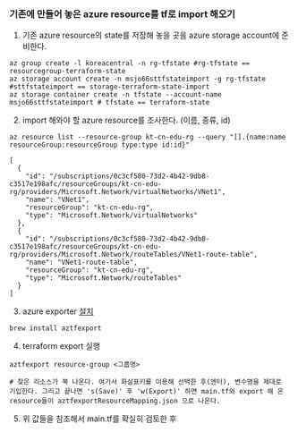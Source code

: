 ### 기존에 만들어 놓은 azure resource를 tf로 import 해오기

1. 기존 azure resource의 state를 저장해 놓을 곳을 azure storage account에 준비한다.
```
az group create -l koreacentral -n rg-tfstate #rg-tfstate == resourcegroup-terraform-state
az storage account create -n msjo66sttfstateimport -g rg-tfstate #sttfstateimport == storage-terraform-state-import
az storage container create -n tfstate --account-name msjo66sttfstateimport # tfstate == terraform-state
```

2. import 해와야 할 azure resource를 조사한다. (이름, 종류, id)
```
az resource list --resource-group kt-cn-edu-rg --query "[].{name:name resourceGroup:resourceGroup type:type id:id}"

[
  {
    "id": "/subscriptions/0c3cf580-73d2-4b42-9db8-c3517e198afc/resourceGroups/kt-cn-edu-rg/providers/Microsoft.Network/virtualNetworks/VNet1",
    "name": "VNet1",
    "resourceGroup": "kt-cn-edu-rg",
    "type": "Microsoft.Network/virtualNetworks"
  },
  {
    "id": "/subscriptions/0c3cf580-73d2-4b42-9db8-c3517e198afc/resourceGroups/kt-cn-edu-rg/providers/Microsoft.Network/routeTables/VNet1-route-table",
    "name": "VNet1-route-table",
    "resourceGroup": "kt-cn-edu-rg",
    "type": "Microsoft.Network/routeTables"
  }
]
```

3. azure exporter [설치](https://github.com/Azure/aztfexport/releases)
```
brew install aztfexport
```

4. terraform export 실행
```
aztfexport resource-group <그룹명>

# 찾은 리소스가 쭉 나온다. 여기서 화살표키를 이용해 선택한 후(엔터), 변수명을 제대로 기입한다. 그리고 끝나면 's(Save)' 후 'w(Export)' 하면 main.tf와 export 해 온 resource들이 aztfexportResourceMapping.json 으로 나온다.
```

5. 위 값들을 참조해서 main.tf를 확실히 검토한 후